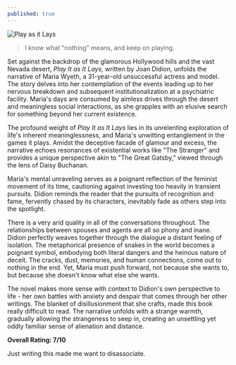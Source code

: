 ```yaml
---
published: true
---
```

![Play as it Lays](https://m.media-amazon.com/images/I/51gYqSfSESL._SL500_.jpg)

> I know what "nothing" means, and keep on playing.

Set against the backdrop of the glamorous Hollywood hills and the vast Nevada desert, _Play It as It Lays_, written by Joan Didion, unfolds the narrative of Maria Wyeth, a 31-year-old unsuccessful actress and model. The story delves into her contemplation of the events leading up to her nervous breakdown and subsequent institutionalization at a psychiatric facility. Maria's days are consumed by aimless drives through the desert and meaningless social interactions, as she grapples with an elusive search for something beyond her current existence.

The profound weight of _Play It as It Lays_ lies in its unrelenting exploration of life's inherent meaninglessness, and Maria's unwitting entanglement in the games it plays. Amidst the deceptive facade of glamour and excess, the narrative echoes resonances of existential works like "The Stranger" and provides a unique perspective akin to "The Great Gatsby," viewed through the lens of Daisy Buchanan.

Maria's mental unraveling serves as a poignant reflection of the feminist movement of its time, cautioning against investing too heavily in transient pursuits. Didion reminds the reader that the pursuits of recognition and fame, fervently chased by its characters, inevitably fade as others step into the spotlight.

There is a very arid quality in all of the conversations throughout. The relationships between spouses and agents are all so phony and inane. Didion perfectly weaves together through the dialogue a distant feeling of isolation. The metaphorical presence of snakes in the world becomes a poignant symbol, embodying both literal dangers and the heinous nature of deceit. The cracks, dust, memories, and human connections, come out to nothing in the end. Yet, Maria must push forward, not because she wants to, but because she doesn't know what else she wants.

The novel makes more sense with context to Didion's own perspective to life - her own battles with anxiety and despair that comes through her other writings. The blanket of disillusionment that she crafts, made this book really difficult to read. The narrative unfolds with a strange warmth, gradually allowing the strangeness to seep in, creating an unsettling yet oddly familiar sense of alienation and distance.

**Overall Rating: 7/10**

Just writing this made me want to disassociate.
